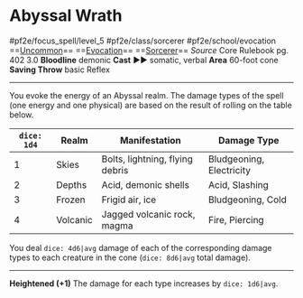 # Abyssal Wrath
#pf2e/focus_spell/level_5 #pf2e/class/sorcerer #pf2e/school/evocation 
==[Uncommon](../../../rules/traits/uncommon.md)== ==[Evocation](../../../rules/traits/evocation.md)== ==[Sorcerer](../../../rules/traits/sorcerer.md)==
*Source* Core Rulebook pg. 402 3.0
**Bloodline** demonic
**Cast** ►► somatic, verbal
**Area** 60-foot cone
**Saving Throw** basic Reflex

---
You evoke the energy of an Abyssal realm. The damage types of the spell (one energy and one physical) are based on the result of rolling on the table below.

| `dice: 1d4` | Realm    | Manifestation                   | Damage Type              |
| ----------- | -------- | ------------------------------- | ------------------------ |
| 1           | Skies    | Bolts, lightning, flying debris | Bludgeoning, Electricity |
| 2           | Depths   | Acid, demonic shells            | Acid, Slashing           |
| 3           | Frozen   | Frigid air, ice                 | Bludgeoning, Cold        |
| 4           | Volcanic | Jagged volcanic rock, magma     | Fire, Piercing           |

You deal `dice: 4d6|avg` damage of each of the corresponding damage types to each creature in the cone (`dice: 8d6|avg` total damage).

<hr>

**Heightened (+1)** The damage for each type increases by `dice: 1d6|avg`.